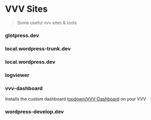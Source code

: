 # VVV Sites

> Some useful vvv sites & tools

### glotpress.dev

### local.wordpress-trunk.dev

### local.wordpress.dev

### logviewer

### vvv-dashboard
Installs the custom dashboard [topdown/VVV-Dashboard](https://github.com/topdown/VVV-Dashboard) on your VVV

### wordpress-develop.dev
